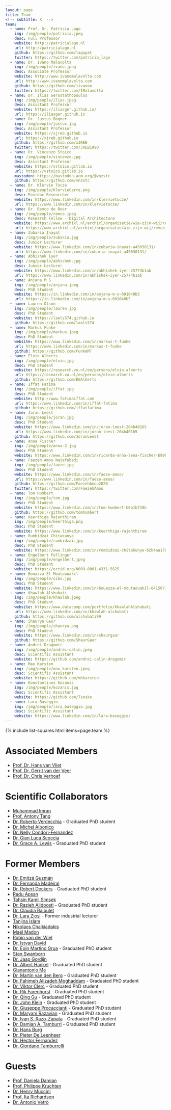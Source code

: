 ```yaml
---
layout: page
title: Team
<!-- subtitle: X  -->
team:
  - name: Prof. Dr. Patricia Lago
    img: /img/people/patricia.jpeg
    desc: Full Professor
    website: http://patricialago.nl
    url: http://patricialago.nl
    github: https://github.com/lagopat
    twitter: https://twitter.com/patricia_lago
  - name: Dr. Ivano Malavolta
    img: /img/people/ivano.jpeg
    desc: Associate Professor
    website: http://www.ivanomalavolta.com
    url: http://www.ivanomalavolta.com
    github: https://github.com/iivanoo
    twitter: https://twitter.com/IMalavolta
  - name: Dr. Ilias Gerostathopoulos
    img: /img/people/ilias.jpeg
    desc: Assistant Professor
    website: https://iliasger.github.io/
    url: https://iliasger.github.io
  - name: Dr. Justus Bogner
    img: /img/people/justus.jpg
    desc: Assistant Professor
    website: https://xjreb.github.io
    url: https://xjreb.github.io
    github: https://github.com/xJREB
    twitter: https://twitter.com/JREB1990
  - name: Dr. Vincenzo Stoico
    img: /img/people/vincenzo.jpg
    desc: Assistant Professor
    website: https://vstoico.gitlab.io
    url: https://vstoico.gitlab.io
    mastodon: https://mastodon.acm.org/@vnzstc
    github: https://github.com/vnzstc
  - name: Dr. Klervie Toczé
    img: /img/people/KlervieCarre.png
    desc: Postdoc Researcher
    website: https://www.linkedin.com/in/klervietocze/
    url: https://www.linkedin.com/in/klervietocze/
  - name: Dr. Remco de Boer
    img: /img/people/remco.jpeg
    desc: Research Fellow - Digital Architecture
    website: https://www.archixl.nl/archixl/organisatie/wie-zijn-wij/remco
    url: https://www.archixl.nl/archixl/organisatie/wie-zijn-wij/remco
  - name: Zubaria Inayat
    img: /img/people/zubaria.jpg
    desc: Junior Lecturer
    website: https://www.linkedin.com/in/zubaria-inayat-a45030131/
    url: https://www.linkedin.com/in/zubaria-inayat-a45030131/
  - name: Abhishek Iyer
    img: /img/people/abhishek.jpg
    desc: Junior Lecturer
    website: https://www.linkedin.com/in/abhishek-iyer-25774b1ab
    url: https://www.linkedin.com/in/abhishek-iyer-25774b1ab
  - name: Anjana M S
    img: /img/people/anjana.jpeg
    desc: PhD Student
    website: https://in.linkedin.com/in/anjana-m-s-601040b5
    url: https://in.linkedin.com/in/anjana-m-s-601040b5
  - name: Lauren Olson
    img: /img/people/lauren.jpg
    desc: PhD Student
    website: https://laols574.github.io
    github: https://github.com/laols574
  - name: Markus Funke
    img: /img/people/markus.jpeg
    desc: PhD Student
    website: https://www.linkedin.com/in/markus-t-funke
    url: https://www.linkedin.com/in/markus-t-funke
    github: https://github.com/FunkeMT
  - name: Elvin Alberts
    img: /img/people/elvin.jpg
    desc: PhD Student
    website: https://research.vu.nl/en/persons/elvin-alberts
    url: https://research.vu.nl/en/persons/elvin-alberts
    github: https://github.com/EGAlberts
  - name: Iffat Fatima
    img: /img/people/iffat.jpg
    desc: PhD Student
    website: http://www.fatimaiffat.com
    url: https://www.linkedin.com/in/iffat-fatima
    github: https://github.com/iffatfatima
  - name: Joran Leest
    img: /img/people/joran.jpg
    desc: PhD Student
    website: https://www.linkedin.com/in/joran-leest-204b40165
    url: https://www.linkedin.com/in/joran-leest-204b40165
    github: https://github.com/JoranLeest
  - name: Anna Fischer
    img: /img/people/anna-2.jpg
    desc: PhD Student
    website: https://www.linkedin.com/in/ricarda-anna-lena-fischer-b90661105
  - name: Faezeh Amou Najafabadi
    img: /img/people/faeze.jpg
    desc: PhD Student
    website: https://www.linkedin.com/in/faeze-amoo/
    url: https://www.linkedin.com/in/faeze-amoo/
    github: https://github.com/FaezehAmou2020
    twitter: https://twitter.com/FaezehAmou
  - name: Tom Humbert
    img: /img/people/tom.jpg
    desc: PhD Student
    website: https://www.linkedin.com/in/tom-humbert-b6b1b718b
    github: https://github.com/tomhumbert
  - name: Keerthiga Rajenthiram
    img: /img/people/keerthiga.png
    desc: PhD Student
    website: https://www.linkedin.com/in/keerthiga-rajenthiram
  - name: Rumbidzai Chitakunye
    img: /img/people/rumbidzai.jpg
    desc: PhD Student
    website: https://www.linkedin.com/in/rumbidzai-chitakunye-b2b4aa178/
  - name: Engelbert Fellinger
    img: /img/people/engelbert.jpeg
    desc: PhD Student
    website: https://orcid.org/0009-0001-4331-5825
  - name: Bouazza El Moutaouakil
    img: /img/people/sibo.jpg
    desc: PhD Student
    website: https://www.linkedin.com/in/bouazza-el-moutaouakil-841507109
  - name: Khawlah Alshubati
    img: /img/people/khawlah.jpeg
    desc: PhD Student
    website: https://www.datacamp.com/portfolio/khawlahAlshubati
    url: https://www.linkedin.com/in/khawlah-alshubati
    github: https://github.com/alshubati99
  - name: Shaurya Gaur
    img: /img/people/shaurya.png
    desc: PhD Student
    website: https://www.linkedin.com/in/shaurgaur
    github: https://github.com/ShaurGaur
  - name: Andrei Dragomir
    img: /img/people/andrei-calin.jpeg
    desc: Scientific Assistant
    website: https://github.com/andrei-calin-dragomir
  - name: Max Karsten
    img: /img/people/max_karsten.jpeg
    desc: Scientific Assistant
    website: https://github.com/mhkarsten
  - name: Konstantinos Kozanis
    img: /img/people/kozanis.jpg
    desc: Scientific Assistant
    website: https://github.com/Tsosko
  - name: Lara Baseggio
    img: /img/people/lara_baseggio.jpg
    desc: Scientific Assistant
    website: https://www.linkedin.com/in/lara-baseggio/
---
```


{% include list-squares.html items=page.team %}

# Associated Members

- [Prof. Dr. Hans van Vliet](https://scholar.google.it/citations?user=4YAdfEsAAAAJ&hl=it&oi=ao)
- [Prof. Dr. Gerrit van der Veer](https://www.cs.vu.nl/~gerrit/)
- [Prof. Dr. Chris Verhoef](https://www.cs.vu.nl/~x/)

# Scientific Collaborators

- [Muhammad Imran](https://spencerlabaq.github.io/author/muhammad-imran/)
- [Prof. Antony Tang](https://au.linkedin.com/in/antony-tang-8a501612)
- [Dr. Roberto Verdecchia](https://robertoverdecchia.github.io/) - Graduated PhD student
- [Dr. Michel Albonico](https://michelalbonico.github.io)
- [Dr. Nelly Condori-Fernandez](https://www.linkedin.com/in/ncondorifernandez/)
- [Dr. Gian Luca Scoccia](https://gianlucascoccia.github.io)
- [Dr. Grace A. Lewis](http://www.sei.cmu.edu/staff/glewis) - Graduated PhD student

# Former Members

- [Dr. Emitzá Guzmán](https://scholar.google.ch/citations?user=cMs97_YAAAAJ&hl=en)
- [Dr. Fernanda Madeiral](https://fermadeiral.github.io)
- [Dr. Robert Deckers](https://www.linkedin.com/in/robertdeckers/) - Graduated PhD student
- [Radu Apsan](https://www.linkedin.com/in/radu-apsan-a78296213/)
- [Tahsin Kamil Simsek](http://www.linkedin.com/in/tahsin-kamil-%C5%9Fim%C5%9Fek-3b288b21b)
- [Dr. Razieh Alidoosti](https://www.linkedin.com/in/razieh-alidoosti-7780a8271) - Graduated PhD student
- [Dr. Claudia Raibulet](https://www.linkedin.com/in/claudia-raibulet-8149933/)
- [Dr. Lara Ziosi](https://nl.linkedin.com/in/laraziosi) - Former industrial lecturer
- [Tanjina Islam](https://nl.linkedin.com/in/tanjinaislam)
- [Nikolaos Chalkiadakis](https://www.linkedin.com/in/chalkn/)
- [Maël Madon](https://www.irit.fr/~Mael.Madon/)
- [Robin van der Wiel](https://www.linkedin.com/in/robin-van-der-wiel-1349b2102/)
- [Dr. Istvan David](https://istvandavid.com)
- [Dr. Eoin Martino Grua](https://emgrua.github.io) - Graduated PhD student
- [Stan Swanborn](https://nl.linkedin.com/in/stan-swanborn-0470b4a9)
- [Dr. Jaap Gordijn](https://nl.linkedin.com/in/jaap-gordijn-691266)
- [Dr. Albert Hankel](https://scholar.google.it/citations?user=IPa6m2QAAAAJ&hl=it&oi=ao) - Graduated PhD student
- [Gianantonio Me](https://es.linkedin.com/in/gianantonio-me-80a54461)
- [Dr. Martin van den Berg](https://www.linkedin.com/in/mjbkvandenberg/) - Graduated PhD student
- [Dr. Fahimeh Alizadeh Moghaddam](https://www.linkedin.com/in/fahimeh-alizadeh-moghaddam/) - Graduated PhD student
- [Dr. Viktor Clerc](https://www.linkedin.com/in/clerc/) - Graduated PhD student
- [Dr. Rik Farenhorst](https://www.linkedin.com/in/rikfarenhorst/) - Graduated PhD student
- [Dr. Qing Gu](https://www.linkedin.com/in/qinggu/) - Graduated PhD student
- [Dr. John Klein](https://www.linkedin.com/in/johnrklein/) - Graduated PhD student
- [Dr. Giuseppe Procaccianti](https://procaccianti.me) - Graduated PhD student
- [Dr. Maryam Razavian](http://is.ieis.tue.nl/staff/mrazavian/) - Graduated PhD student
- [Dr. Ivan S. Razo-Zapata](https://www.linkedin.com/in/iv%C3%A1n-s-razo-zapata-9514924b/) - Graduated PhD student
- [Dr. Damian A. Tamburri](https://www.linkedin.com/in/maelstrom/) - Graduated PhD student
- [Dr. Hans Burg](https://www.linkedin.com/in/hansburg/)
- [Dr. Pieter De Leenheer](https://www.linkedin.com/in/pieterdeleenheer/)
- [Dr. Hector Fernandez](https://www.linkedin.com/in/hector2fernandez/)
- [Dr. Giordano Tamburrelli](https://www.linkedin.com/in/giordano-t-b532334/)

# Guests

- [Prof. Daniela Damian](https://danadamian.wordpress.com/)
- [Prof. Philippe Kruchten](https://philippe.kruchten.com/)
- [Dr. Henry Muccini](https://www.henrymuccini.com/)
- [Prof. Ita Richardson](https://www.csis.ul.ie/staff/ItaRichardson/)
- [Dr. Antonio Vetrò](https://nexa.polito.it/people/avetro)
